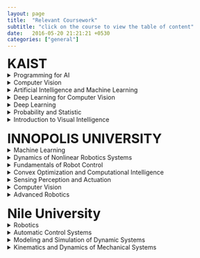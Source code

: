 ```yaml
---
layout: page
title:  "Relevant Coursework"
subtitle: "click on the course to view the table of content"
date:   2016-05-20 21:21:21 +0530
categories: ["general"]
---
```



<div id="describe-text">
<strong style="font-size:30px"> KAIST </strong>

<details style="button">
  <summary>Programming for AI</summary>
  <p align="left">
  <br><b>Instructor:</b>
  <br>Prof. Edward Choi,
  <br>Graduate School of AI, (ex. Google Health Research, ex. intern Google Research, ex. internt DeepMind, etc.)
  <br>
  <br><b>Course Structure:</b>
  <br> - Weekly coding practice session (implementing all the topics covered in the lectures)
  <br> - 2 Projects
  <br>
  <br><b>Lectures:</b>
  <br> - Intro + Numpy
  <br> - Basic Machine Learning + Scikit-learn
  <br> - PyTorch Intro + Logistic Regression + Multi-layer Perceptron
  <br> - Autoencoders (& Denoising Autoencoders)
  <br> - Variational Autoencoders
  <br> - Generative Adversarial Networks
  <br> - Convolutional Neural Networks
  <br> - Word2Vec + Subword Encoding
  <br> - Recurrent Neural Networks & Sequence-to-Sequence
  <br> - Transformers
  <br> - BERT (& GPT)
  <br> - Image-Text Multimodal Learning
  <br> - Deep Diffusion Probabilistic Model
  <br> - Graph Neural Networks
  </p>
</details>

<details style="button">
  <summary>Computer Vision</summary>
  <p align="left">
  <br><b>Instructor:</b>
  <br>Prof. Seunghoon Hong,
  <br>School of Computing, (ex Google Brain)
  <br>
  <br><b>Course Structure:</b>
  <br> - Coding assignments
  <br> - Paper presentation
  <br> - 40 Quizzes, each quiz is for one paper related to CVML
  <br>
  <br><b>Lectures:</b>
  <br> - Filters and detectors
  <br> - Blob detection and SIFT
  <br> - Image representation using local feature
  <br> - Support Vector Machine for classification
  <br> - Neural Networks
  <br> - Backpropagation
  <br> - Convolutional Neural Networks (CNN)
  <br> - Pytorch tutorial
  <br> - Semantic segmentation using CNNs
  <br> - Object detection and deformable part model
  <br> - CNNs for object detection
  <br> - CNNs for pose estimation
  <br> - Motion and optical flow
  <br> - Visual object tracking
  <br> - CNNs for object tracking
  <br> - CNNs for action recognition
  <br> - Attention in Vision
  </p>
</details>

<details style="button">
  <summary>Artificial Intelligence and Machine Learning</summary>
  <p align="left">
  <br><b>Instructor:</b>
  <br>Prof. Tae-Kyun Kim,
  <br>School of Computing, (PhD from Cambridge, he is also affiliated with Imperial College London besides KAIST)
  <br>
  <br><b>Course Structure:</b>
  <br> - 2 paper review presentation
  <br> - 5 paper reviews (critique, similar to OpenReview)
  <br> - Project (involves writing a paper)
  <br>
  <br><b>Lectures:</b>
  <br> - Deep Learning (CNNs, optimization, batch normalization, dropout, ...)
  <br> - DNN architectures (ResNet, MobileNets, Knowledge distillation, ...)
  <br> - Benchmarks
  <br> - Advanced topics in DL (Bayesian CNNs, epistemic vs aleatoric uncertainty, graph CNNs, ...)
  <br> - GANs
  <br> - Reinforcement Learning
  <br> - DL for computer vision
  </p>
</details>

<details style="button">
    <summary>Deep Learning for Computer Vision</summary>
    <p align="left">
	<br><b>Instructor:</b>
	<br>Prof. Jaegul Choo
  <br>Graduate School of AI, (ex Georgia Tech)
	<br>
	<br><b>Course Structure:</b>
	<br> - Term Project
	<br> - Weekly paper review with summary and critique
	<br> - In-class quizzes every lecture
	<br>
	<br><b>Lectures:</b>
	<br> - Introduction to computer vision
	<br> - Convolutional neural networks and image classification
	<br> - Image captioning (Show, attend, and tell) & Object Detection (Fast R-CNN, Faster R-CNN, YOLO, SSD, ...)
	<br> - Semantic segmentation and instance segmentation (DeepLab and its variant models)
	<br> - Image generation (Basics of GANs, DCGAN, PGGAN, StyleGAN, VAE, PixelRNN, PixelCNN, ...)
	<br> - Image-to-image translation (Pix2Pix, CycleGAN, StarGAN, MUNIT, DRIT, ...)
	<br> - Self-supervised representation learning (MoCo, SimCLR, ...)
	<br> - Domain adaptation, meta-learning, few-shot learning, zero-shot learning (DANN, MAML, ...)
	<br> - 3D vision (Point clouds, 3D reconstruction)
	<br> - Multi-modal learning (CLIP, Dall-E, ...)
	<br> - Model interpretability (CAM, GradCAM, LIME, ...)
	<br> - User-interactive generative models (Interactive colorization, Interactive instance segmentation, GANDissect, ...)
	<br> - Data augmentation techniques (MixUp, CutOut, CutMix, ...)
	</p>
</details>

<details style="button">
  <summary>Deep Learning</summary>
  <p align="left">
  <br><b>Instructor:</b>
  <br>Prof. Jaesik Choi, (PhD from Illinois at Urbana-Champaign)
  <br>Graduate School of AI
  <br>
  <br><b>Course Structure:</b>
  <br> - 2 programming assignments
  <br> - 2 source code reviews
  <br> - 2 source code implementations from scratch
  <br> - 1 paper/source code presentation
  <br> - 6 one-page paper reviews
  <br> - 1 term project
  <br>
  <br><b>Lectures:</b>
  <br> - Regularization for Deep Learning
  <br> - Optimization for Training Deep Models
  <br> - Practical Methodology
  <br> - Autoencoders
  <br> - Representation Learning
  <br> - Deep Generative Models
  <br> - Convolutional Neural Networks
  <br> - Recurrent Neural Networks
  <br> - Recurrent Neural Networks
  <br> - Autoenccoders & Variational Autoencoders
  <br> - Generative Adversarial Networks
  <br> - Generative Adversarial Networks
  </p>
</details>

<details style="button">
  <summary>Probability and Statistic</summary>
  <p align="left">
  <br><b>Instructor:</b>
  <br>Prof. Sung-Ho Kim, (PhD from Carnegie Mellon University)
  <br>Dept of Mathematical Sciences
  <br>
  <br><b>Lectures:</b>
  <br> - Probability Theory
  <br> - Random Variables
  <br> - Discrete Probability
  <br> - Continuous Probability
  <br> - The Normal Distribution
  <br> - Descriptive Statistics
  <br> - Statistical Estimation and Sampling Distributions
  <br> - Inference on a Population Mean
  <br> - Comparing Two Population Means
  <br> - Discrete Data Analysis
  <br> - The Analysis of Variance
  <br> - Simple Linear Regression and Correlation
  <br> - Simple Linear Regression and Correlation
  <br> - Simple Linear Regression and Correlation
  </p>
</details>

<details style="button">
  <summary>Introduction to Visual Intelligence</summary>
  <p align="left">
  <br><b>Instructor:</b>
  <br>Prof. Kuk-Jin Yoon,
  <br>Dept of Mechanical Engineering, (Postdoc INRIA)
  <br>
  <br><b>Course Structure:</b>
  <br> - Coding assignments
  <br> - Project
  <br>
  <br><b>Lectures:</b>
  <br> - Introduction to Visual Intelligence
  <br> - Geometric Vision: Image Formation Model 
  <br> - Geometric Vision: Single-view, Geometry and Camera Calibration 
  Geometry 
  <br> - Geometric Vision: Multiple-view
  <br> - Geometric Vision: Image Matching and Stitching 
  <br> - Machine Learning and Deep Learning, Basics for Computer Vision 
  <br> - 3D: Stereo 
  <br> - Motion: Optical Flow
  <br> - 3D + Motion: Visual Odometry and SLAM
  <br> - Recognition: Image Features
  <br> - Recognition: Object Detection
  <br> - Object + Motion: Object Tracking
  <br> - Photometric Vision: Light and Color
  </p>
</details>
</div>

<br>
<div id="describe-text">
	<strong style="font-size:30px"> INNOPOLIS UNIVERSITY </strong>

  <details style="button">
    <summary>Machine Learning</summary>
    <p align="left">
    <br><b>Instructor:</b>
    <br>Prof. Adil Mehmood Khan
    <br>Faculty of Computer Science and Engineering (Head of Lab of Machine Learning and Knowledge Representation at Innopolis University)
    <br>
    <br><b>Course Structure:</b>
    <br> - Assignments
    <br> - Participation (in-class quizzes to chosen students)
    <br> - Deep learing competition
    <br>
    <br><b>Lectures:</b>
    <br> - Bais-Variance Tradeoff
    <br> - Linear Regression
    <br> - Gradient descent, classification, logistic regression and confusion matrix
    <br> - Bayes classifier, Naive bayes classifier, KNN classifier, regularization and cross validation
    <br> - Separating hyperplanes, maximal margin classifier and SVM
    <br> - PCA
    <br> - Artificial neural networks and backpropagation
    <br> - CNNs
    <br> - Dropout, batch normalization, early stopping, transfer learning, data augmentation, etc.
    <br> - Decision trees
    <br> - Tree pruning, ensemble learning (bagging and boosting)
    <br> - Unsupervised learning, clustering, k-means clustering, k-means++, DBSCAN and hierarchical clustering
    </p>
  </details>

  <details style="button">
    <summary>Dynamics of Nonlinear Robotics Systems</summary>
    <p align="left">
    <br><b>Instructor:</b>
    <br>Prof. Alexandr Klimchik
    <br>Professor in Robotics (University of Lincoln)
    <br>
    <br><b>Course Structure:</b>
    <br> - Coding practice sessions
    <br> - Coding Assignments
    <br> - Coding Exams
    <br>
    <br><b>Lectures:</b>
    <br> - Intro to robotics, drones and self-driving cars
    <br> - Tutorial on ROS
    <br> - Rigid body, homogeneous transformation and direct kinematics
    <br> - Inverse kinematics
    <br> - Differential kinematics
    <br> - Geometric calibration
    <br> - Trajectory planning
    <br> - Dynamics of rigid body and robotic manipulator
    <br> - Dynamics: Lagrange and Newton-Euler formulation
    </p>
  </details>

  <details style="button">
    <summary>Fundamentals of Robot Control</summary>
    <p align="left">
    <br><b>Instructor:</b>
    <br>Prof. Igor Gaponov
    <br>University College London
    <br>
    <br><b>Course Structure:</b>
    <br> - Lectures
    <br> - Practice coding sessions
    <br> - Project
    <br> - Quizzes
    <br>
    <br><b>Lectures:</b>
    <br> - Linear control (PD, PID)
    <br> - Feedback linearization
    <br> - Inverse dynamics
    <br> - Robust control
    </p>
  </details>

  <details style="button">
    <summary>Convex Optimization and Computational Intelligence</summary>
    <p align="left">
    <br><b>Instructor:</b>
    <br>Prof. Sergei Savin
    <br>Center for Technologies in Robotics and Mechatronics Components
    <br>
    <br><b>Course Structure:</b>
    <br> - Lectures
    <br> - Project
    <br> - Assignments
    <br> - Exam
    <br>
    <br><b>Lectures:</b>
    <br> - Null space, row space, projectors
    <br> - Column space, left null space, control applications
    <br> - Least squares and quadratic programming
    <br> - Domain, convex domains
    <br> - Linear inequality representation of convex domains
    <br> - Linear programming
    <br> - Quadratically constrained quadratic programming and second-order cone programming
    <br> - Semindefinite programming
    <br> - Mixed integer convex programming
    <br> - Barrier functions
    <br> - Minimax
    </p>
  </details>

  <details style="button">
    <summary>Sensing Perception and Actuation</summary>
    <p align="left">
    <br><b>Instructor:</b>
    <br>Prof. Ilya Afanasyev
    <br>Kazan Federal University (Intelligent Robotics Dep.)
    <br>
    <br><b>Course Structure:</b>
    <br> - Lectures
    <br> - Coding Assignments
    <br> - Quizzes
    <br>
    <br><b>Lectures:</b>
    <br> - Intro to Sensors and Sensing
    <br> - Measurements & Error Analysis
    <br> - Filtering, Kalman Filter
    <br> - Image sensors
    <br> - Camera calibration
    <br> - Stereo vision
    <br> - Depth camera, MS Kinect
    <br> - Sensor fusion. Multisensory systems
    <br> - LIDAR & SONAR
    <br> - Inertial sensors
    <br> - GPS
    <br> - Internal sensors
    <br> - Actuators, MEMS and Smart Sensors
    </p>
  </details>

  <details style="button">
    <summary>Computer Vision</summary>
    <p align="left">
    <br><b>Instructor:</b>
    <br>Prof. Muhammad Fahim
    <br>Queen's University Belfast
    <br>
    <br><b>Course Structure:</b>
    <br> - Practice sessions
    <br> - Coding Exam
    <br> - Assignments
    <br> - Project
    <br>
    <br><b>Lectures:</b>
    <br> - Image Filtering
    <br> - Binary Vision
    <br> - Object Detection
    <br> - Image Features
    <br> - YOLO Algorithm
    <br> - GAN
    <br> - Face Detection and Recognition (Viola Jones)
    <br> - Hough Transform
    <br> - Semantic Segmentation
    <br> - Video Tracking
    </p>
  </details>

  <details style="button">
    <summary>Advanced Robotics</summary>
    <p align="left">
    <br><b>Instructor:</b>
    <br>Prof. Alexandr Klimchik
    <br>Professor in Robotics (University of Lincoln)
    <br>
    <br><b>Course Structure:</b>
    <br> - Assignments
    <br> - Coding quizzes
    <br> - Coding midterm
    <br> - Coding final exam
    <br>
    <br><b>Lectures:</b>
    <br> - Finite element analysis
    <br> - Elastostatic Calibration: MSA
    <br> - Elastostatic modelling: Virtual Joint Modelling
    <br> - Robot Calibration: Advanced robot Calibration, dynamic calibration
    <br> - Design of experiments
    <br> - Kinematically redundant manipulators
    <br> - Parallel robots
    <br> - Cable-driven Robots
    <br> - Screw Theory
    <br> - PoE
    </p>    
  </details>
</div>
<br>

<div id="describe-text">
	<strong style="font-size:30px"> Nile University </strong>

  <details style="button">
    <summary>Robotics</summary>
  </details>

  <details style="button">
    <summary>Automatic Control Systems</summary>
  </details>

  <details style="button">
    <summary>Modeling and Simulation of Dynamic Systems</summary>
  </details>

  <details style="button">
    <summary>Kinematics and Dynamics of Mechanical Systems</summary>
  </details>

</div>